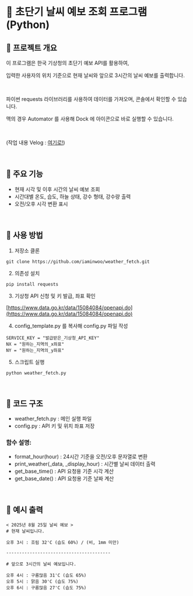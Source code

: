 # 📌 초단기 날씨 예보 조회 프로그램 (Python)

## 🔹 프로젝트 개요

이 프로그램은 한국 기상청의 초단기 예보 API를 활용하여,

입력한 사용자의 위치 기준으로 현재 날씨와 앞으로 3시간의 날씨 예보를 출력합니다.

<br>

파이썬 requests 라이브러리를 사용하여 데이터를 가져오며,
콘솔에서 확인할 수 있습니다.

맥의 경우 Automator 를 사용해
Dock 에 아이콘으로 바로 실행할 수 있습니다.

<br>

(작업 내용 Velog : [여기로!]())

<br>

## 🔹 주요 기능

- 현재 시각 및 이후 시간의 날씨 예보 조회
- 시간대별 온도, 습도, 하늘 상태, 강수 형태, 강수량 출력
- 오전/오후 시각 변환 표시

<br>

## 🔹 사용 방법
1. 저장소 클론
```
git clone https://github.com/iaminwoo/weather_fetch.git
```

2. 의존성 설치
```
pip install requests
```

3. 기상청 API 신청 및 키 발급, 좌표 확인

[https://www.data.go.kr/data/15084084/openapi.do](https://www.data.go.kr/data/15084084/openapi.do)

4. config_template.py 를 복사해 config.py 파일 작성
```
SERVICE_KEY = "발급받은_기상청_API_KEY"
NX = "원하는_지역의_x좌표"
NY = "원하는_지역의_y좌표"
```

5. 스크립트 실행
```
python weather_fetch.py
```

<br>

## 🔹 코드 구조

- weather_fetch.py : 메인 실행 파일
- config.py : API 키 및 위치 좌표 저장

### 함수 설명:
- format_hour(hour) : 24시간 기준을 오전/오후 문자열로 변환
- print_weather(_data, _display_hour) : 시간별 날씨 데이터 출력
- get_base_time() : API 요청용 기준 시각 계산
- get_base_date() : API 요청용 기준 날짜 계산

<br>

## 🔹 예시 출력

```
< 2025년 8월 25일 날씨 예보 >
# 현재 날씨입니다.

오후 3시 : 흐림 32'C (습도 60%) / (비, 1mm 미만)

----------------------------------------

# 앞으로 3시간의 날씨 예보입니다.

오후 4시 : 구름많음 31'C (습도 65%)
오후 5시 : 맑음 30'C (습도 75%)
오후 6시 : 구름많음 27'C (습도 75%)
```
